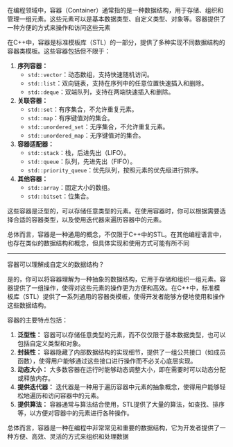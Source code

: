 
在编程领域中，容器（Container）通常指的是一种数据结构，用于存储、组织和管理一组元素。这些元素可以是基本数据类型、自定义类型、对象等。容器提供了一种方便的方式来操作和访问这些元素

在C++中，容器是标准模板库（STL）的一部分，提供了多种实现不同数据结构的容器类模板。这些容器包括但不限于：

1. **序列容器：**
    - `std::vector`：动态数组，支持快速随机访问。
    - `std::list`：双向链表，支持在序列中的任意位置快速插入和删除。
    - `std::deque`：双端队列，支持在两端快速插入和删除。
2. **关联容器：**
    - `std::set`：有序集合，不允许重复元素。
    - `std::map`：有序键值对的集合。
    - `std::unordered_set`：无序集合，不允许重复元素。
    - `std::unordered_map`：无序键值对的集合。
3. **容器适配器：**
    - `std::stack`：栈，后进先出（LIFO）。
    - `std::queue`：队列，先进先出（FIFO）。
    - `std::priority_queue`：优先队列，按照元素的优先级进行排序。
4. **其他容器：**
    - `std::array`：固定大小的数组。
    - `std::bitset`：位集合。

这些容器是泛型的，可以存储任意类型的元素。在使用容器时，你可以根据需要选择合适的容器类型，以及使用迭代器来遍历容器中的元素。

总体而言，容器是一种通用的概念，不仅限于C++中的STL。在其他编程语言中，也存在类似的数据结构和概念，但具体实现和使用方式可能有所不同

---

容器可以理解成自定义的数据结构？

是的，你可以将容器理解为一种抽象的数据结构，它用于存储和组织一组元素。容器提供了一组操作，使得对这些元素的操作更为方便和高效。在C++中，标准模板库（STL）提供了一系列通用的容器类模板，使得开发者能够方便地使用和操作这些数据结构。

容器的主要特点包括：

1. **泛型性：** 容器可以存储任意类型的元素，而不仅仅限于基本数据类型，也可以包括自定义类型和对象。
2. **封装性：** 容器隐藏了内部数据结构的实现细节，提供了一组公共接口（如成员函数），使得用户能够通过这些接口进行操作而不必关心底层实现。
3. **动态大小：** 大多数容器在运行时能够动态调整大小，即在需要时可以动态分配或释放内存。
4. **提供迭代器：** 迭代器是一种用于遍历容器中元素的抽象概念，使得用户能够轻松地遍历和访问容器中的元素。
5. **提供算法：** 容器通常与算法结合使用，STL提供了大量的算法，如查找、排序等，以方便对容器中的元素进行各种操作。

总体而言，容器是一种在编程中非常常见和重要的数据结构，它为开发者提供了一种方便、高效、灵活的方式来组织和处理数据